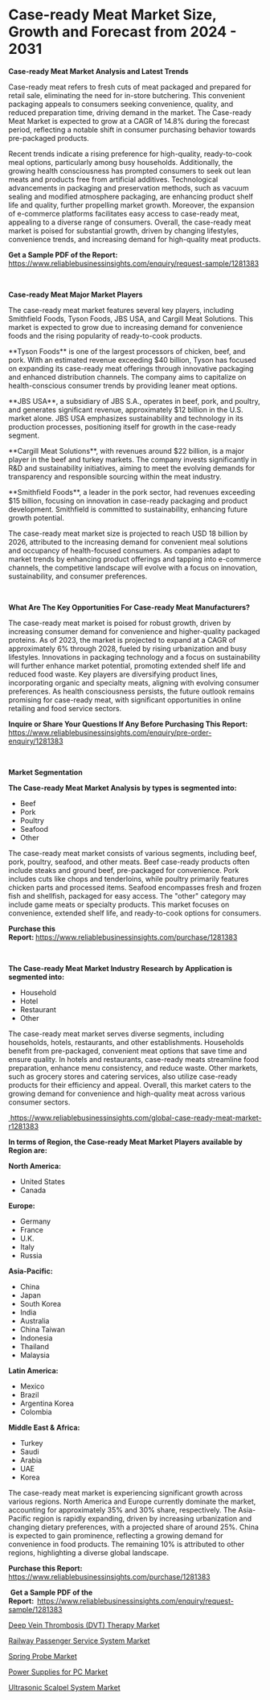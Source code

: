 <p><h1>Case-ready Meat Market Size, Growth and Forecast from 2024 - 2031</h1></p><p><strong>Case-ready Meat Market Analysis and Latest Trends</strong></p>
<p><p>Case-ready meat refers to fresh cuts of meat packaged and prepared for retail sale, eliminating the need for in-store butchering. This convenient packaging appeals to consumers seeking convenience, quality, and reduced preparation time, driving demand in the market. The Case-ready Meat Market is expected to grow at a CAGR of 14.8% during the forecast period, reflecting a notable shift in consumer purchasing behavior towards pre-packaged products.</p><p>Recent trends indicate a rising preference for high-quality, ready-to-cook meal options, particularly among busy households. Additionally, the growing health consciousness has prompted consumers to seek out lean meats and products free from artificial additives. Technological advancements in packaging and preservation methods, such as vacuum sealing and modified atmosphere packaging, are enhancing product shelf life and quality, further propelling market growth. Moreover, the expansion of e-commerce platforms facilitates easy access to case-ready meat, appealing to a diverse range of consumers. Overall, the case-ready meat market is poised for substantial growth, driven by changing lifestyles, convenience trends, and increasing demand for high-quality meat products.</p></p>
<p><strong>Get a Sample PDF of the Report:&nbsp;</strong> <a href="https://www.reliablebusinessinsights.com/enquiry/request-sample/1281383?utm_campaign=102&utm_medium=2&utm_source=Github&utm_content=ia&utm_term=30092024&utm_id=case-ready-meat">https://www.reliablebusinessinsights.com/enquiry/request-sample/1281383</a></p>
<p>&nbsp;</p>
<p><strong>Case-ready Meat Major Market Players</strong></p>
<p><p>The case-ready meat market features several key players, including Smithfield Foods, Tyson Foods, JBS USA, and Cargill Meat Solutions. This market is expected to grow due to increasing demand for convenience foods and the rising popularity of ready-to-cook products.</p><p>**Tyson Foods** is one of the largest processors of chicken, beef, and pork. With an estimated revenue exceeding $40 billion, Tyson has focused on expanding its case-ready meat offerings through innovative packaging and enhanced distribution channels. The company aims to capitalize on health-conscious consumer trends by providing leaner meat options.</p><p>**JBS USA**, a subsidiary of JBS S.A., operates in beef, pork, and poultry, and generates significant revenue, approximately $12 billion in the U.S. market alone. JBS USA emphasizes sustainability and technology in its production processes, positioning itself for growth in the case-ready segment.</p><p>**Cargill Meat Solutions**, with revenues around $22 billion, is a major player in the beef and turkey markets. The company invests significantly in R&D and sustainability initiatives, aiming to meet the evolving demands for transparency and responsible sourcing within the meat industry.</p><p>**Smithfield Foods**, a leader in the pork sector, had revenues exceeding $15 billion, focusing on innovation in case-ready packaging and product development. Smithfield is committed to sustainability, enhancing future growth potential.</p><p>The case-ready meat market size is projected to reach USD 18 billion by 2026, attributed to the increasing demand for convenient meal solutions and occupancy of health-focused consumers. As companies adapt to market trends by enhancing product offerings and tapping into e-commerce channels, the competitive landscape will evolve with a focus on innovation, sustainability, and consumer preferences.</p></p>
<p>&nbsp;</p>
<p><strong>What Are The Key Opportunities For Case-ready Meat Manufacturers?</strong></p>
<p><p>The case-ready meat market is poised for robust growth, driven by increasing consumer demand for convenience and higher-quality packaged proteins. As of 2023, the market is projected to expand at a CAGR of approximately 6% through 2028, fueled by rising urbanization and busy lifestyles. Innovations in packaging technology and a focus on sustainability will further enhance market potential, promoting extended shelf life and reduced food waste. Key players are diversifying product lines, incorporating organic and specialty meats, aligning with evolving consumer preferences. As health consciousness persists, the future outlook remains promising for case-ready meat, with significant opportunities in online retailing and food service sectors.</p></p>
<p><strong>Inquire or Share Your Questions If Any Before Purchasing This Report:</strong> <a href="https://www.reliablebusinessinsights.com/enquiry/pre-order-enquiry/1281383?utm_campaign=102&utm_medium=2&utm_source=Github&utm_content=ia&utm_term=30092024&utm_id=case-ready-meat">https://www.reliablebusinessinsights.com/enquiry/pre-order-enquiry/1281383</a></p>
<p>&nbsp;</p>
<p><strong>Market Segmentation</strong></p>
<p><strong>The Case-ready Meat Market Analysis by types is segmented into:</strong></p>
<p><ul><li>Beef</li><li>Pork</li><li>Poultry</li><li>Seafood</li><li>Other</li></ul></p>
<p><p>The case-ready meat market consists of various segments, including beef, pork, poultry, seafood, and other meats. Beef case-ready products often include steaks and ground beef, pre-packaged for convenience. Pork includes cuts like chops and tenderloins, while poultry primarily features chicken parts and processed items. Seafood encompasses fresh and frozen fish and shellfish, packaged for easy access. The "other" category may include game meats or specialty products. This market focuses on convenience, extended shelf life, and ready-to-cook options for consumers.</p></p>
<p><strong>Purchase this Report:&nbsp;</strong><a href="https://www.reliablebusinessinsights.com/purchase/1281383?utm_campaign=102&utm_medium=2&utm_source=Github&utm_content=ia&utm_term=30092024&utm_id=case-ready-meat">https://www.reliablebusinessinsights.com/purchase/1281383</a></p>
<p>&nbsp;</p>
<p><strong>The Case-ready Meat Market Industry Research by Application is segmented into:</strong></p>
<p><ul><li>Household</li><li>Hotel</li><li>Restaurant</li><li>Other</li></ul></p>
<p><p>The case-ready meat market serves diverse segments, including households, hotels, restaurants, and other establishments. Households benefit from pre-packaged, convenient meat options that save time and ensure quality. In hotels and restaurants, case-ready meats streamline food preparation, enhance menu consistency, and reduce waste. Other markets, such as grocery stores and catering services, also utilize case-ready products for their efficiency and appeal. Overall, this market caters to the growing demand for convenience and high-quality meat across various consumer sectors.</p></p>
<p><a href="https://www.reliablebusinessinsights.com/global-case-ready-meat-market-r1281383?utm_campaign=102&utm_medium=2&utm_source=Github&utm_content=ia&utm_term=30092024&utm_id=case-ready-meat">&nbsp;https://www.reliablebusinessinsights.com/global-case-ready-meat-market-r1281383</a></p>
<p><strong>In terms of Region, the Case-ready Meat Market Players available by Region are:</strong></p>
<p>
    <p> <strong> North America: </strong>
        <ul>
            <li>United States</li>
            <li>Canada</li>
        </ul>
        </p> 
    <p> <strong> Europe: </strong>
        <ul>
            <li>Germany</li>
            <li>France</li>
            <li>U.K.</li>
            <li>Italy</li>
            <li>Russia</li>
        </ul>
        </p> 
    <p> <strong> Asia-Pacific: </strong>
        <ul>
            <li>China</li>
            <li>Japan</li>
            <li>South Korea</li>
            <li>India</li>
            <li>Australia</li>
            <li>China Taiwan</li>
            <li>Indonesia</li>
            <li>Thailand</li>
            <li>Malaysia</li>
        </ul>
        </p> 
    <p> <strong> Latin America: </strong>
        <ul>
            <li>Mexico</li>
            <li>Brazil</li>
            <li>Argentina Korea</li>
            <li>Colombia</li>
        </ul>
        </p> 
    <p> <strong> Middle East & Africa: </strong>
        <ul>
            <li>Turkey</li>
            <li>Saudi</li>
            <li>Arabia</li>
            <li>UAE</li>
            <li>Korea</li>
        </ul>
    </p>
    </p>
<p><p>The case-ready meat market is experiencing significant growth across various regions. North America and Europe currently dominate the market, accounting for approximately 35% and 30% share, respectively. The Asia-Pacific region is rapidly expanding, driven by increasing urbanization and changing dietary preferences, with a projected share of around 25%. China is expected to gain prominence, reflecting a growing demand for convenience in food products. The remaining 10% is attributed to other regions, highlighting a diverse global landscape.</p></p>
<p><strong>Purchase this Report: </strong><a href="https://www.reliablebusinessinsights.com/purchase/1281383?utm_campaign=102&utm_medium=2&utm_source=Github&utm_content=ia&utm_term=30092024&utm_id=case-ready-meat">https://www.reliablebusinessinsights.com/purchase/1281383</a></p>
<p>&nbsp;<strong>Get a Sample PDF of the Report:&nbsp;&nbsp;</strong><a href="https://www.reliablebusinessinsights.com/enquiry/request-sample/1281383?utm_campaign=102&utm_medium=2&utm_source=Github&utm_content=ia&utm_term=30092024&utm_id=case-ready-meat">https://www.reliablebusinessinsights.com/enquiry/request-sample/1281383</a></p>
<p><strong></strong></p>
<p><p><a href="https://github.com/RogerBennett414/Market-Research-Report-List-1/blob/main/deep-vein-thrombosis-dvt-therapy-market.md?utm_campaign=102&utm_medium=2&utm_source=Github&utm_content=ia&utm_term=30092024&utm_id=case-ready-meat">Deep Vein Thrombosis (DVT) Therapy Market</a></p><p><a href="https://github.com/sumonsky0m/Market-Research-Report-List-1/blob/main/railway-passenger-service-system-market.md?utm_campaign=102&utm_medium=2&utm_source=Github&utm_content=ia&utm_term=30092024&utm_id=case-ready-meat">Railway Passenger Service System Market</a></p><p><a href="https://issuu.com/reportprime-2/docs/spring-probe-market-size-2030.pptx_3b4f787966fe70?utm_campaign=102&utm_medium=2&utm_source=Github&utm_content=ia&utm_term=30092024&utm_id=case-ready-meat">Spring Probe Market</a></p><p><a href="https://issuu.com/reportprime-2/docs/power-supplies-for-pc-market-size-2_64c4f6402ac7c0?utm_campaign=102&utm_medium=2&utm_source=Github&utm_content=ia&utm_term=30092024&utm_id=case-ready-meat">Power Supplies for PC Market</a></p><p><a href="https://www.linkedin.com/pulse/ultrasonic-scalpel-system-market-overview-regional-outlook-uhivf?utm_campaign=102&utm_medium=2&utm_source=Github&utm_content=ia&utm_term=30092024&utm_id=case-ready-meat">Ultrasonic Scalpel System Market</a></p></p>